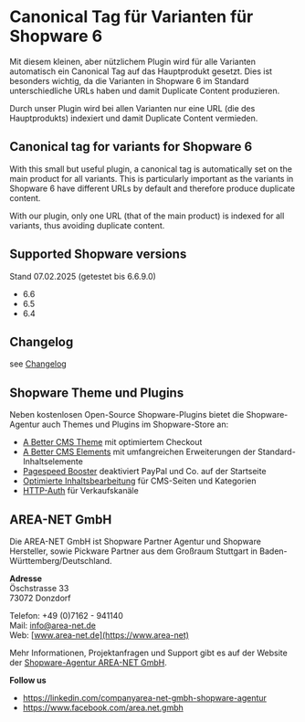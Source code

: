 # Canonical Tag für Varianten für Shopware 6

Mit diesem kleinen, aber nützlichem Plugin wird für alle Varianten automatisch ein Canonical Tag auf das Hauptprodukt gesetzt. 
Dies ist besonders wichtig, da die Varianten in Shopware 6 im Standard unterschiedliche URLs haben und damit Duplicate Content produzieren.

Durch unser Plugin wird bei allen Varianten nur eine URL (die des Hauptprodukts) indexiert und damit Duplicate Content vermieden.

## Canonical tag for variants for Shopware 6

With this small but useful plugin, a canonical tag is automatically set on the main product for all variants.
This is particularly important as the variants in Shopware 6 have different URLs by default and therefore produce duplicate content.

With our plugin, only one URL (that of the main product) is indexed for all variants, thus avoiding duplicate content.

## Supported Shopware versions

Stand 07.02.2025 (getestet bis 6.6.9.0)

- 6.6 
- 6.5
- 6.4

## Changelog

see [Changelog](AreanetCanonicalVariants/CHANGELOG.md)

## Shopware Theme und Plugins

Neben kostenlosen Open-Source Shopware-Plugins bietet die Shopware-Agentur auch Themes und Plugins im Shopware-Store an:

- [A Better CMS Theme](https://store.shopware.com/en/arean62788672693m/a-better-cms-theme-optimized-checkout-b2b-functions-flexibly-customizable.html) mit optimiertem Checkout
- [A Better CMS Elements](https://store.shopware.com/arean13931131788m/a-better-cms-elements-slider-bilder-html5-video-google-maps-vorher-nachher-bilder.html) mit umfangreichen Erweiterungen der Standard-Inhaltselemente
- [Pagespeed Booster](https://store.shopware.com/arean41766445685m/pagespeed-booster-paypal-und-externe-skripte-auf-der-startseite-deaktivieren.html) deaktiviert PayPal und Co. auf der Startseite
- [Optimierte Inhaltsbearbeitung](https://store.shopware.com/arean36129443353f/optimierte-inhaltsbearbeitung-inhalte-nur-im-designer-bearbeiten-inhalte-in-layout-uebertragen.html) für CMS-Seiten und Kategorien
- [HTTP-Auth](https://store.shopware.com/arean97586892435f/http-authentifizierung-fuer-verkaufskanaele.html) für Verkaufskanäle

## AREA-NET GmbH
Die AREA-NET GmbH ist Shopware Partner Agentur und Shopware Hersteller, sowie Pickware Partner aus dem Großraum Stuttgart in Baden-Württemberg/Deutschland. 

**Adresse**\
Öschstrasse 33\
73072 Donzdorf

Telefon: +49 (0)7162 - 941140\
Mail: [info@area-net.de](mailto:info@area-net.de)\
Web: [www.area-net.de](https://www.area-net)

Mehr Informationen, Projektanfragen und Support gibt es auf der Website der [Shopware-Agentur AREA-NET GmbH](https://www.area-net.de).

**Follow us**

- https://linkedin.com/companyarea-net-gmbh-shopware-agentur
- https://www.facebook.com/area.net.gmbh

